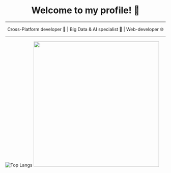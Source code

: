 
<h1 align="center">Welcome to my profile! 👋</h1>
<hr class="solid">
<p align="center">Cross-Platform developer 📱 | Big Data & AI specialist 🤖  | Web-developer 🌐 
</p>
<hr class="solid">

![Top Langs](https://github-readme-stats.vercel.app/api/top-langs/?username=SJRobayo&layout=compact&theme=dracula)
<img src="https://github-readme-stats.vercel.app/api?username=SJRobayo&show_icons=true&hide_title=true&theme=dracula" width="394">


